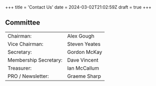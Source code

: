 +++
title = 'Contact Us'
date = 2024-03-02T21:02:59Z
draft = true
+++

## Committee

|                          |                          |  
|--------------------------|--------------------------|
|Chairman:                 |Alex Gough                |
|Vice Chairman:            |Steven Yeates             |
|Secretary:	               |Gordon McKay              |
|Membership Secretary:     |Dave Vincent              |
|Treasurer:	               |Ian McCallum              |
|PRO / Newsletter:         |Graeme Sharp              |
